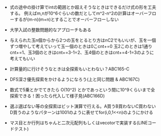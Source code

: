 - 式の途中の掛け算でintの範囲とか超えそうなときはできるだけ式の形を工夫する。
  例えばm,nが10^6ぐらいの数だとしてm^2-n^2の計算はオーバーフローするが(m-n)(m+n)とすることでオーバーフローしない

- 大学入試の整数問題的なアプローチもある

- 与えられた玉n個からから2つの玉をとるとり方はnC2でもいいが、玉を一個ずつ増やして考えていって玉一個のときは0こcnt+=0
  玉2このときは1通りcnt+=1、玉3個のときはcnt+=3-1=2、玉4個のときはcnt+=4-1=3のように考えてもいい

- 計算量的に行けそうなときは全探索もいとわない？ABC165-C
 
- DFS深さ優先探索をかけるようになろう(上と同じ問題 & ABC167C)

- 数式で5乗とかでてきたら O(10^2) とかであっという間に10^9くらいまで全探索できる！困ったら代入して様子見(ABC166D)

- 選ぶ選ばない等の全探索はビット演算で行える。A買うB買わないC買わないD買うのようなパターンは1001のように表せてfor(i,0,1<<n)のようにかける

- マス目とか行列はちゃんと二次元配列もしくはvecotorで実装する(LINEコードテスト)

